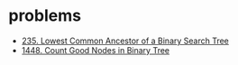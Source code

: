 # problems

- [235. Lowest Common Ancestor of a Binary Search Tree](https://leetcode.com/problems/lowest-common-ancestor-of-a-binary-search-tree/)
- [1448. Count Good Nodes in Binary Tree](https://leetcode.com/problems/count-good-nodes-in-binary-tree/)
